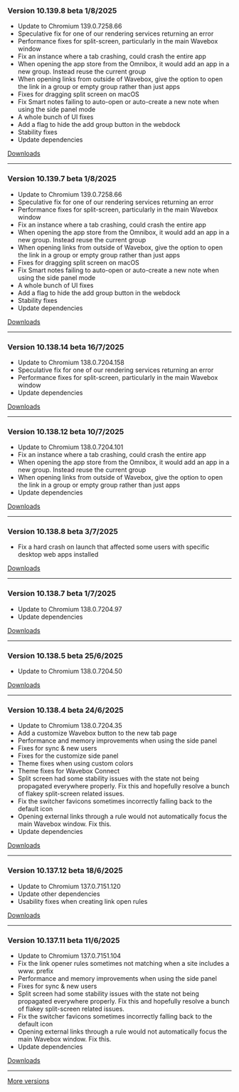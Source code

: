 <h3>Version 10.139.8 beta <span class="date">1/8/2025</span></h3>
<ul>
  <li>Update to Chromium 139.0.7258.66</li>
  <li>Speculative fix for one of our rendering services returning an error</li>
  <li>Performance fixes for split-screen, particularly in the main Wavebox window</li>
  <li>Fix an instance where a tab crashing, could crash the entire app</li>
  <li>When opening the app store from the Omnibox, it would add an app in a new group. Instead reuse the current group</li>
  <li>When opening links from outside of Wavebox, give the option to open the link in a group or empty group rather than just apps</li>
  <li>Fixes for dragging split screen on macOS</li>
  <li>Fix Smart notes failing to auto-open or auto-create a new note when using the side panel mode</li>
  <li>A whole bunch of UI fixes</li>
  <li>Add a flag to hide the add group button in the webdock</li>
  <li>Stability fixes</li>
  <li>Update dependencies</li>
</ul>

[Downloads](https://wavebox.io/download/release/10.139.8.3)

---

<h3>Version 10.139.7 beta <span class="date">1/8/2025</span></h3>
<ul>
  <li>Update to Chromium 139.0.7258.66</li>
  <li>Speculative fix for one of our rendering services returning an error</li>
  <li>Performance fixes for split-screen, particularly in the main Wavebox window</li>
  <li>Fix an instance where a tab crashing, could crash the entire app</li>
  <li>When opening the app store from the Omnibox, it would add an app in a new group. Instead reuse the current group</li>
  <li>When opening links from outside of Wavebox, give the option to open the link in a group or empty group rather than just apps</li>
  <li>Fixes for dragging split screen on macOS</li>
  <li>Fix Smart notes failing to auto-open or auto-create a new note when using the side panel mode</li>
  <li>A whole bunch of UI fixes</li>
  <li>Add a flag to hide the add group button in the webdock</li>
  <li>Stability fixes</li>
  <li>Update dependencies</li>
</ul>

[Downloads](https://wavebox.io/download/release/10.139.7.3)

---

<h3>Version 10.138.14 beta <span class="date">16/7/2025</span></h3>
<ul>
  <li>Update to Chromium 138.0.7204.158</li>
  <li>Speculative fix for one of our rendering services returning an error</li>
  <li>Performance fixes for split-screen, particularly in the main Wavebox window</li>
  <li>Update dependencies</li>
</ul>

[Downloads](https://wavebox.io/download/release/10.138.14.3)

---

<h3>Version 10.138.12 beta <span class="date">10/7/2025</span></h3>
<ul>
  <li>Update to Chromium 138.0.7204.101</li>
  <li>Fix an instance where a tab crashing, could crash the entire app</li>
  <li>When opening the app store from the Omnibox, it would add an app in a new group. Instead reuse the current group</li>
  <li>When opening links from outside of Wavebox, give the option to open the link in a group or empty group rather than just apps</li>
  <li>Update dependencies</li>
</ul>

[Downloads](https://wavebox.io/download/release/10.138.12.3)

---

<h3>Version 10.138.8 beta <span class="date">3/7/2025</span></h3>
<ul>
  <li>Fix a hard crash on launch that affected some users with specific desktop web apps installed</li>
</ul>

[Downloads](https://wavebox.io/download/release/10.138.8.3)

---

<h3>Version 10.138.7 beta <span class="date">1/7/2025</span></h3>
<ul>
  <li>Update to Chromium 138.0.7204.97</li>
  <li>Update dependencies</li>
</ul>

[Downloads](https://wavebox.io/download/release/10.138.7.3)

---

<h3>Version 10.138.5 beta <span class="date">25/6/2025</span></h3>
<ul>
  <li>Update to Chromium 138.0.7204.50</li>
</ul>

[Downloads](https://wavebox.io/download/release/10.138.5.3)

---

<h3>Version 10.138.4 beta <span class="date">24/6/2025</span></h3>
<ul>
  <li>Update to Chromium 138.0.7204.35</li>
  <li>Add a customize Wavebox button to the new tab page</li>
  <li>Performance and memory improvements when using the side panel</li>
  <li>Fixes for sync & new users</li>
  <li>Fixes for the customize side panel</li>
  <li>Theme fixes when using custom colors</li>
  <li>Theme fixes for Wavebox Connect</li>
  <li>
    Split screen had some stability issues with the state not being propagated everywhere
    properly. Fix this and hopefully resolve a bunch of flakey split-screen related issues.
  </li>
  <li>Fix the switcher favicons sometimes incorrectly falling back to the default icon</li>
  <li>Opening external links through a rule would not automatically focus the main Wavebox window. Fix this.</li>
  <li>Update dependencies</li>
</ul>

[Downloads](https://wavebox.io/download/release/10.138.4.3)

---

<h3>Version 10.137.12 beta <span class="date">18/6/2025</span></h3>
<ul>
  <li>Update to Chromium 137.0.7151.120</li>
  <li>Update other dependencies</li>
  <li>Usability fixes when creating link open rules</li>
</ul>

[Downloads](https://wavebox.io/download/release/10.137.12.3)

---

<h3>Version 10.137.11 beta <span class="date">11/6/2025</span></h3>
<ul>
  <li>Update to Chromium 137.0.7151.104</li>
  <li>Fix the link opener rules sometimes not matching when a site includes a www. prefix</li>
  <li>Performance and memory improvements when using the side panel</li>
  <li>Fixes for sync & new users</li>
  <li>
    Split screen had some stability issues with the state not being propagated everywhere
    properly. Fix this and hopefully resolve a bunch of flakey split-screen related issues.
  </li>
  <li>Fix the switcher favicons sometimes incorrectly falling back to the default icon</li>
  <li>Opening external links through a rule would not automatically focus the main Wavebox window. Fix this.</li>
  <li>Update dependencies</li>
</ul>

[Downloads](https://wavebox.io/download/release/10.137.11.3)

---
[More versions](https://wavebox.io/changelog/beta/)